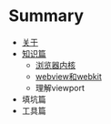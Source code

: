 # Summary

* [关于](README.md)
* [知识篇](zhishichapter_md.md)
   * [浏览器内核](liulanqineihe_md.md)
   * [webview和webkit](webviewhe_webkit.md)
   * 理解viewport
* 填坑篇
* 工具篇

